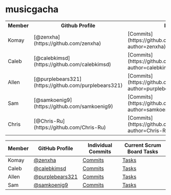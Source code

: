 # musicgacha

<table>
  <tr>
    <th> Member </th>
    <th> Github Profile </th>
    <th> Individual Commits </th>
    <th> Current Scrum Board Tasks </th>
  </tr>
    
  <tr>
    <td>Komay</td>
    <td>[@zenxha](https://github.com/zenxha)</td>
    <td>[Commits](https://github.com/zenxha/musicgacha/commits?author=zenxha)</td>
    <td>[Tasks](https://github.com/zenxha/musicgacha/issues/assigned/zenxha)</td>
  </tr>
  
  <tr>
    <td>Caleb</td>
    <td>[@calebkimsd](https://github.com/calebkimsd)</td>
    <td>[Commits](https://github.com/zenxha/musicgacha/commits?author=calebkimsd)</td>
    <td>[Tasks](https://github.com/zenxha/musicgacha/issues/assigned/calebkimsd)</td>
  </tr>
  
  <tr>
    <td>Allen</td>
    <td>[@purplebears321](https://github.com/purplebears321)</td>
    <td>[Commits](https://github.com/zenxha/musicgacha/commits?author=purplebears321)</td>
    <td>[Tasks](https://github.com/zenxha/musicgacha/issues/assigned/purplebears321)</td>
  </tr>
  
  <tr>
    <td>Sam</td>
    <td>[@samkoenig9](https://github.com/samkoenig9)</td>
    <td>[Commits](https://github.com/zenxha/musicgacha/commits?author=samkoenig9)</td>
    <td>[Tasks](https://github.com/zenxha/musicgacha/issues/assigned/samkoenig9)</td>
  </tr>
  
  <tr>
    <td>Chris</td>
    <td>[@Chris-Ru](https://github.com/Chris-Ru)</td>
    <td>[Commits](https://github.com/zenxha/musicgacha/commits?author=Chris-Ru)</td>
    <td>[Tasks](https://github.com/zenxha/musicgacha/issues/assigned/Chris-Ru)</td>

</table>


| Member        | GitHub Profile                                     | Individual Commits | Current Scrum Board Tasks|
| --------------|----------------------------------------------------| -------- | ------|
| Komay | [@zenxha](https://github.com/zenxha) |[Commits](https://github.com/zenxha/musicgacha/commits?author=zenxha)| [Tasks](https://github.com/zenxha/musicgacha/issues/assigned/zenxha) |
| Caleb    | [@calebkimsd](https://github.com/calebkimsd)| [Commits](https://github.com/zenxha/musicgacha/commits?author=calebkimsd) | [Tasks](https://github.com/zenxha/musicgacha/issues/assigned/calebkimsd) |
| Allen | [@purplebears321](https://github.com/purplebears321)   | [Commits](https://github.com/zenxha/musicgacha/commits?author=purplebear321) | [Tasks](https://github.com/zenxha/musicgacha/issues/assigned/purplebears321) |
| Sam  | [@samkoenig9](https://github.com/samkoenig9) | [Commits](https://github.com/zenxha/musicgacha/commits?author=samkoenig9) | [Tasks](https://github.com/zenxha/musicgacha/issues/assigned/samkoenig9) |
